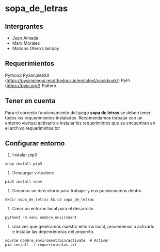# sopa_de_letras

## Intergrantes

* Juan Almada
* Marx Morales
* Mariano Otero Llambay

## Requerimientos

Python3
PySimpleGUI (https://pysimplegui.readthedocs.io/en/latest/cookbook/)
PyPi  (https://pypi.org/)
Pattern


## Tener en cuenta

  Para el correcto funcionamiento del juego **sopa de letras** se deben tener todos los requerimientos instalados.
  Recomendamos trabajar con un entorno viertual activarlo e instalar los requerimintos que se encuentran en el archivo
requerimintos.txt


## Configurar entorno

1. Instalar pip3
```console
snap install pip3
```
1. Descargar virtualenv
```console
pip3 install venv
```

1. Creamos un direcctorio para trabajar y nos pocisionamos dentro.
```console
mkdir sopa_de_letras && cd sopa_de_letras

```
1. Crear un entorno local para el desarrollo
```console
python3 -m venv nombre_enviroment
```

1. Una ves que generamos nuestro entorno local, procedemos a activarlo e instalar las dependencias del proyecto.
```console
source nombre_enviroment/bin/activate  # Activar
pip install -r requerimientos.txt
```


